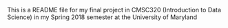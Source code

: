 This is a README file for my final project in CMSC320 (Introduction to Data Science) in my Spring 2018 semester at the University of Maryland

